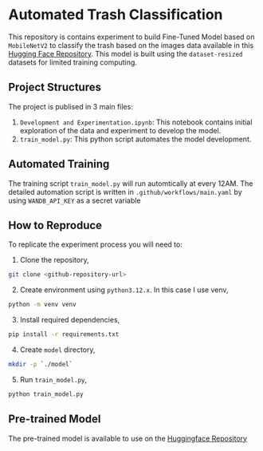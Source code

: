 # Automated Trash Classification

This repository is contains experiment to build Fine-Tuned Model based on `MobileNetV2` to classify the trash based on the images data available in this [Hugging Face Repository](https://huggingface.co/datasets/garythung/trashnet). This model is built using the `dataset-resized` datasets for limited training computing.

## Project Structures

The project is publised in 3 main files:

1. `Development and Experimentation.ipynb`: This notebook contains initial exploration of the data and experiment to develop the model.
2. `train_model.py`: This python script automates the model development.

## Automated Training

The training script `train_model.py` will run automtically at every 12AM. The detailed automation script is written in `.github/workflows/main.yaml` by using `WANDB_API_KEY` as a secret variable

## How to Reproduce

To replicate the experiment process you will need to:

1. Clone the repository,

```bash
git clone <github-repository-url>
```

2. Create environment using `python3.12.x`. In this case I use venv,

```bash
python -m venv venv
```

3. Install required dependencies,

```bash
pip install -r requirements.txt
```

4. Create `model` directory,

```bash
mkdir -p `./model`
```

5. Run `train_model.py`,

```bash
python train_model.py
```

## Pre-trained Model

The pre-trained model is available to use on the [Huggingface Repository](https://huggingface.co/hilmisyarif/trash-classification-mobilenetv2-finetuned)
